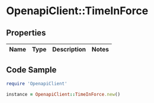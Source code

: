 # OpenapiClient::TimeInForce

## Properties

Name | Type | Description | Notes
------------ | ------------- | ------------- | -------------

## Code Sample

```ruby
require 'OpenapiClient'

instance = OpenapiClient::TimeInForce.new()
```


